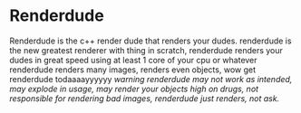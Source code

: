 # Renderdude
Renderdude is the c++ render dude that renders your dudes.
renderdude is the new greatest renderer 
with thing in scratch, renderdude renders your dudes in great speed using at least 1 core of your cpu or whatever
renderdude renders many images, renders even objects, wow
get renderdude todaaaayyyyyy
*warning renderdude may not work as intended, may explode in usage,
may render your objects high on drugs, not responsible for rendering bad images, renderdude just renders, not ask.*
